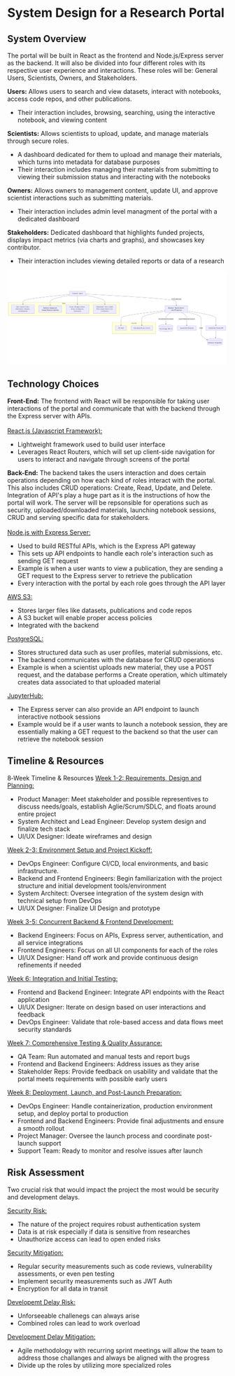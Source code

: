 # System Design for a Research Portal

## System Overview

The portal will be built in React as the frontend and Node.js/Express server as the backend. It will also be divided into four different roles with its respective user experience and interactions. These roles will be: General Users, Scientists, Owners, and Stakeholders. 

**Users:** Allows users to search and view datasets, interact with notebooks, access code repos, and other publications.
- Their interaction includes, browsing, searching, using the interactive notebook, and viewing content 

**Scientists:** Allows scientists to upload, update, and manage materials through secure roles. 
- A dashboard dedicated for them to upload and manage their materials, which turns into metadata for database purposes 
- Their interaction includes managing their materials from submitting to viewing their submission status and interacting with the notebooks

**Owners:** Allows owners to management content, update UI, and approve scientist interactions such as submitting materials.
- Their interaction includes admin level managment of the portal with a dedicated dashboard 

**Stakeholders:** Dedicated dashboard that highlights funded projects, displays impact metrics (via charts and graphs), and showcases key contributor. 
- Their interaction includes viewing detailed reports or data of a research

![my image](https://github.com/dvu28/research-portal/blob/d567a3b93b8e6f46c8e2f74d2658a48f95ea2411/research%20portal%20diagram.png)

## Technology Choices

**Front-End:**
The frontend with React will be responsible for taking user interactions of the portal and communicate that with the backend through the Express server with APIs. <br>
<br>
<ins>React.js (Javascript Framework):</ins>
- Lightweight framework used to build user interface
- Leverages React Routers, which will set up client-side navigation for users to interact and navigate through screens of the portal

**Back-End:** 
The backend takes the users interaction and does certain operations depending on how each kind of roles interact with the portal. This also includes CRUD operations: Create, Read, Update, and Delete. Integration of API's play a huge part as it is the instructions of how the portal will work. The server will be repsonsible for operations such as security, uploaded/downloaded materials, launching notebook sessions, CRUD and serving specific data for stakeholders. <br>
<br>
<ins>Node.js with Express Server:</ins>
- Used to build RESTful APIs, which is the Express API gateway
- This sets up API endpoints to handle each role's interaction such as sending GET request
- Example is when a user wants to view a publication, they are sending a GET request to the Express server to retrieve the publication
- Every interaction with the portal by each role goes through the API layer

<ins>AWS S3:</ins>
- Stores larger files like datasets, publications and code repos
- A S3 bucket will enable proper access policies
- Integrated with the backend

<ins>PostgreSQL:</ins>
- Stores structured data such as user profiles, material submissions, etc.
- The backend communicates with the database for CRUD operations
- Example is when a scientist uploads new material, they use a POST request, and the database performs a Create operation, which ultimately creates data associated to that uploaded material

<ins>JupyterHub:</ins>
- The Express server can also provide an API endpoint to launch interactive notbook sessions
- Example would be if a user wants to launch a notebook session, they are essentially making a GET request to the backend so that the user can retrieve the notebook session

## Timeline & Resources

8‑Week Timeline & Resources
<ins>Week 1-2: Requirements, Design and Planning:</ins>
- Product Manager: Meet stakeholder and possible representives to discuss needs/goals, establish Aglie/Scrum/SDLC, and floats around entire project
- System Architect and Lead Engineer: Develop system design and finalize tech stack
- UI/UX Designer: Ideate wireframes and design

<ins>Week 2-3: Environment Setup and Project Kickoff:</ins>
- DevOps Engineer: Configure CI/CD, local environments, and basic infrastructure.
- Backend and Frontend Engineers: Begin familiarization with the project structure and initial development tools/environment
- System Architect: Oversee integration of the system design with technical setup from DevOps
- UI/UX Designer: Finalize UI Design and prototype

<ins>Week 3-5: Concurrent Backend & Frontend Development:</ins>
- Backend Engineers: Focus on APIs, Express server, authentication, and all service integrations
- Frontend Engineers: Focus on all UI components for each of the roles
- UI/UX Designer: Hand off work and provide continuous design refinements if needed


<ins>Week 6: Integration and Initial Testing:</ins>
- Frontend and Backend Engineer: Integrate API endpoints with the React application
- UI/UX Designer: Iterate on design based on user interactions and feedback
- DevOps Engineer: Validate that role-based access and data flows meet security standards 

<ins>Week 7: Comprehensive Testing & Quality Assurance:</ins>
- QA Team: Run automated and manual tests and report bugs
- Frontend and Backend Engineers: Address issues as they arise
- Stakeholder Reps: Provide feedback on usability and validate that the portal meets requirements with possible early users

<ins>Week 8: Deployment, Launch, and Post-Launch Preparation:</ins>
- DevOps Engineer: Handle containerization, production environment setup, and deploy portal to production
- Frontend and Backend Engineers: Provide final adjustments and ensure a smooth rollout
- Project Manager: Oversee the launch process and coordinate post-launch support
- Support Team: Ready to monitor and resolve issues after launch

## Risk Assessment

Two crucial risk that would impact the project the most would be security and development delays.

<ins>Security Risk:</ins>
- The nature of the project requires robust authentication system
- Data is at risk especially if data is sensitive from researches
- Unauthorize access can lead to open ended risks

<ins>Security Mitigation:</ins>
- Regular security measurements such as code reviews, vulnerability assessments, or even pen testing
- Implement security measurements such as JWT Auth
- Encryption for all data in transit 

<ins>Developemt Delay Risk:</ins>
- Unforseeable challenegs can always arise
- Combined roles can lead to work overload

<ins>Development Delay Mitigation:</ins>
- Agile methodology with recurring sprint meetings will allow the team to address those challanges and always be aligned with the progress
- Divide up the roles by utilizing more specialized roles